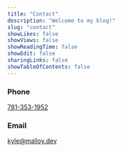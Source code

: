```yaml
---
title: "Contact"
description: "Welcome to my blog!"
slug: "contact"
showLikes: false
showViews: false
showReadingTime: false
showEdit: false
sharingLinks: false
showTableOfContents: false
---
```

### Phone
<a href="tel:781-353-1952">781-353-1952</a>

### Email
<a href="mailto:kyle@malloy.dev">kyle@malloy.dev</a>

